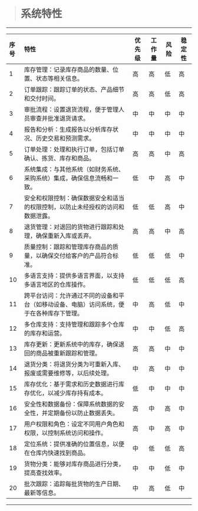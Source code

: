 > # 系统特性

---

| 序号 | 特性                                                                                     | 优先级 | 工作量 | 风险 | 稳定性 |
| :--- | :--------------------------------------------------------------------------------------- | ------ | ------ | ---- | ------ |
| 1    | 库存管理：记录库存商品的数量、位置、状态等相关信息。                                     | 高     | 高     | 低   | 高     |
| 2    | 订单跟踪：跟踪订单的状态、产品细节和交付时间。                                           | 高     | 高     | 低   | 高     |
| 3    | 审批流程：设置退货流程，便于管理人员审查并批准退货请求。                                 | 中     | 中     | 中   | 中     |
| 4    | 报告和分析：生成报告以分析库存状况、历史交易和预测需求。                                 | 中     | 中     | 中   | 中     |
| 5    | 订单处理：处理和执行订单，包括订单确认、拣货、库存和商品。                               | 高     | 高     | 中   | 高     |
| 6    | 系统集成：与其他系统（如财务系统、采购系统）集成，确保信息流畅和一致。                   | 低     | 中     | 高   | 中     |
| 7    | 安全和权限控制：确保数据安全和适当的权限控制，以防止未经授权的访问和数据泄露。           | 低     | 低     | 高   | 中     |
| 8    | 退货管理：对退回的货物进行跟踪和处理，确保重新入库或丢弃。                               | 高     | 高     | 中   | 高     |
| 9    | 质量控制：跟踪和管理库存商品的质量，以确保交付给客户的产品符合标准。                     | 低     | 低     | 低   | 中     |
| 10   | 多语言支持：提供多语言界面，以支持多语言地区的仓库操作。                                 | 低     | 低     | 低   | 高     |
| 11   | 跨平台访问：允许通过不同的设备和平台（如移动设备、电脑）访问系统，便于在各种库存下管理。 | 中     | 高     | 低   | 中     |
| 12   | 多仓库支持：支持管理和跟踪多个仓库的库存和运营。                                         | 中     | 中     | 低   | 高     |
| 13   | 库存更新：更新系统中的库存，确保退回的商品被重新跟踪和管理。                             | 高     | 高     | 中   | 中     |
| 14   | 退货分类：将退货分类为可重新入库、报废或需要维修等，以后续处理。                         | 中     | 高     | 中   | 中     |
| 15   | 库存优化：基于需求和历史数据进行库存优化，以减少库存持有成本。                           | 低     | 中     | 中   | 中     |
| 16   | 安全性和数据备份：保障系统数据的安全性，并定期备份以防止数据丢失。                       | 高     | 中     | 高   | 中     |
| 17   | 用户权限和角色：设定不同用户角色和权限，以控制系统访问和操作。                           | 高     | 中     | 高   | 中     |
| 18   | 定位系统：提供准确的位置信息，以便在仓库内快速找到商品。                                 | 中     | 低     | 低   | 高     |
| 19   | 货物分类：能够对库存商品进行分类，提高查找效率。                                         | 中     | 中     | 低   | 中     |
| 20   | 批次跟踪：追踪每批货物的生产日期、最新等信息。                                           | 中     | 高     | 低   | 中     |

---
